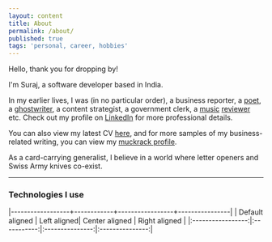```yaml
---
layout: content
title: About
permalink: /about/
published: true
tags: 'personal, career, hobbies'
---
```

Hello, thank you for dropping by!

I'm Suraj, a software developer based in India. 

In my earlier lives, I was (in no particular order), a business reporter, a [poet](surajsharma.blogspot.in), a [ghostwriter](https://amzn.to/2Bsgj1D), a content strategist, a government clerk, a [music](http://thesilentballet.com/reviews/Tape_-_Revelationes.html) [reviewer](http://thesilentballet.com/reviews/Stephan_Mathieu_-_A_Static_Place.html) etc. Check out my profile on [LinkedIn](https://in.linkedin.com/in/surajsharma21) for more professional details. 

You can also view my latest CV [here](http://bit.ly/31oAvMw), and for more samples of my business-related writing, you can view my [muckrack profile](http://www.muckrack.com/surajsharma).

As a card-carrying generalist, I believe in a world where letter openers and Swiss Army knives co-exist.

---

### Technologies I use

|------------------+------------+-----------------+----------------|
|  Default aligned | Left aligned| Center aligned  | Right aligned  |
|:-----------------:|:-----------:|:---------------:|:---------------:|

<i class="devicon-mongodb-plain-wordmark colored"></i> <i class="devicon-react-original"></i> <i class="devicon-express-original"></i> <i class="devicon-nodejs-plain-wordmark colored"></i> <i class="devicon-html5-plain-wordmark colored"></i> <i class="devicon-javascript-plain colored"></i> <i class="devicon-sass-original colored"></i> <i class="devicon-webpack-plain-wordmark colored"></i> <i class="devicon-python-plain-wordmark colored"></i>
